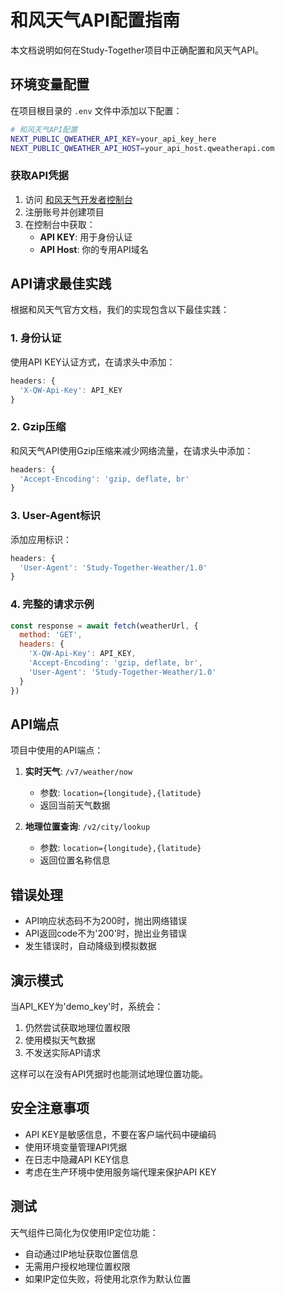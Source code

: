 # 和风天气API配置指南

本文档说明如何在Study-Together项目中正确配置和风天气API。

## 环境变量配置

在项目根目录的 `.env` 文件中添加以下配置：

```bash
# 和风天气API配置
NEXT_PUBLIC_QWEATHER_API_KEY=your_api_key_here
NEXT_PUBLIC_QWEATHER_API_HOST=your_api_host.qweatherapi.com
```

### 获取API凭据

1. 访问 [和风天气开发者控制台](https://dev.qweather.com/)
2. 注册账号并创建项目
3. 在控制台中获取：
   - **API KEY**: 用于身份认证
   - **API Host**: 你的专用API域名

## API请求最佳实践

根据和风天气官方文档，我们的实现包含以下最佳实践：

### 1. 身份认证

使用API KEY认证方式，在请求头中添加：
```javascript
headers: {
  'X-QW-Api-Key': API_KEY
}
```

### 2. Gzip压缩

和风天气API使用Gzip压缩来减少网络流量，在请求头中添加：
```javascript
headers: {
  'Accept-Encoding': 'gzip, deflate, br'
}
```

### 3. User-Agent标识

添加应用标识：
```javascript
headers: {
  'User-Agent': 'Study-Together-Weather/1.0'
}
```

### 4. 完整的请求示例

```javascript
const response = await fetch(weatherUrl, {
  method: 'GET',
  headers: {
    'X-QW-Api-Key': API_KEY,
    'Accept-Encoding': 'gzip, deflate, br',
    'User-Agent': 'Study-Together-Weather/1.0'
  }
})
```

## API端点

项目中使用的API端点：

1. **实时天气**: `/v7/weather/now`
   - 参数: `location={longitude},{latitude}`
   - 返回当前天气数据

2. **地理位置查询**: `/v2/city/lookup`
   - 参数: `location={longitude},{latitude}`
   - 返回位置名称信息

## 错误处理

- API响应状态码不为200时，抛出网络错误
- API返回code不为'200'时，抛出业务错误
- 发生错误时，自动降级到模拟数据

## 演示模式

当API_KEY为'demo_key'时，系统会：
1. 仍然尝试获取地理位置权限
2. 使用模拟天气数据
3. 不发送实际API请求

这样可以在没有API凭据时也能测试地理位置功能。

## 安全注意事项

- API KEY是敏感信息，不要在客户端代码中硬编码
- 使用环境变量管理API凭据
- 在日志中隐藏API KEY信息
- 考虑在生产环境中使用服务端代理来保护API KEY

## 测试

天气组件已简化为仅使用IP定位功能：
- 自动通过IP地址获取位置信息
- 无需用户授权地理位置权限
- 如果IP定位失败，将使用北京作为默认位置